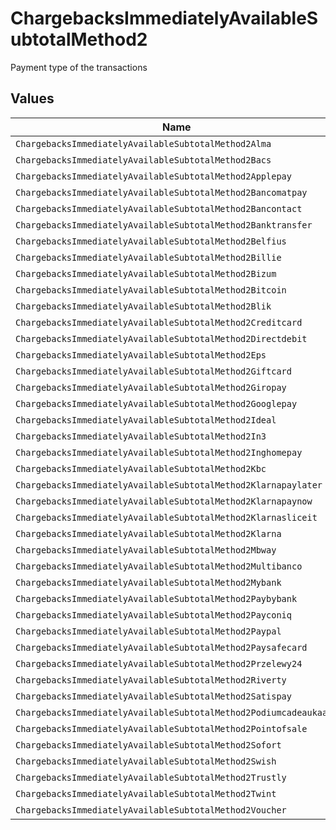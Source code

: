 # ChargebacksImmediatelyAvailableSubtotalMethod2

Payment type of the transactions


## Values

| Name                                                              | Value                                                             |
| ----------------------------------------------------------------- | ----------------------------------------------------------------- |
| `ChargebacksImmediatelyAvailableSubtotalMethod2Alma`              | alma                                                              |
| `ChargebacksImmediatelyAvailableSubtotalMethod2Bacs`              | bacs                                                              |
| `ChargebacksImmediatelyAvailableSubtotalMethod2Applepay`          | applepay                                                          |
| `ChargebacksImmediatelyAvailableSubtotalMethod2Bancomatpay`       | bancomatpay                                                       |
| `ChargebacksImmediatelyAvailableSubtotalMethod2Bancontact`        | bancontact                                                        |
| `ChargebacksImmediatelyAvailableSubtotalMethod2Banktransfer`      | banktransfer                                                      |
| `ChargebacksImmediatelyAvailableSubtotalMethod2Belfius`           | belfius                                                           |
| `ChargebacksImmediatelyAvailableSubtotalMethod2Billie`            | billie                                                            |
| `ChargebacksImmediatelyAvailableSubtotalMethod2Bizum`             | bizum                                                             |
| `ChargebacksImmediatelyAvailableSubtotalMethod2Bitcoin`           | bitcoin                                                           |
| `ChargebacksImmediatelyAvailableSubtotalMethod2Blik`              | blik                                                              |
| `ChargebacksImmediatelyAvailableSubtotalMethod2Creditcard`        | creditcard                                                        |
| `ChargebacksImmediatelyAvailableSubtotalMethod2Directdebit`       | directdebit                                                       |
| `ChargebacksImmediatelyAvailableSubtotalMethod2Eps`               | eps                                                               |
| `ChargebacksImmediatelyAvailableSubtotalMethod2Giftcard`          | giftcard                                                          |
| `ChargebacksImmediatelyAvailableSubtotalMethod2Giropay`           | giropay                                                           |
| `ChargebacksImmediatelyAvailableSubtotalMethod2Googlepay`         | googlepay                                                         |
| `ChargebacksImmediatelyAvailableSubtotalMethod2Ideal`             | ideal                                                             |
| `ChargebacksImmediatelyAvailableSubtotalMethod2In3`               | in3                                                               |
| `ChargebacksImmediatelyAvailableSubtotalMethod2Inghomepay`        | inghomepay                                                        |
| `ChargebacksImmediatelyAvailableSubtotalMethod2Kbc`               | kbc                                                               |
| `ChargebacksImmediatelyAvailableSubtotalMethod2Klarnapaylater`    | klarnapaylater                                                    |
| `ChargebacksImmediatelyAvailableSubtotalMethod2Klarnapaynow`      | klarnapaynow                                                      |
| `ChargebacksImmediatelyAvailableSubtotalMethod2Klarnasliceit`     | klarnasliceit                                                     |
| `ChargebacksImmediatelyAvailableSubtotalMethod2Klarna`            | klarna                                                            |
| `ChargebacksImmediatelyAvailableSubtotalMethod2Mbway`             | mbway                                                             |
| `ChargebacksImmediatelyAvailableSubtotalMethod2Multibanco`        | multibanco                                                        |
| `ChargebacksImmediatelyAvailableSubtotalMethod2Mybank`            | mybank                                                            |
| `ChargebacksImmediatelyAvailableSubtotalMethod2Paybybank`         | paybybank                                                         |
| `ChargebacksImmediatelyAvailableSubtotalMethod2Payconiq`          | payconiq                                                          |
| `ChargebacksImmediatelyAvailableSubtotalMethod2Paypal`            | paypal                                                            |
| `ChargebacksImmediatelyAvailableSubtotalMethod2Paysafecard`       | paysafecard                                                       |
| `ChargebacksImmediatelyAvailableSubtotalMethod2Przelewy24`        | przelewy24                                                        |
| `ChargebacksImmediatelyAvailableSubtotalMethod2Riverty`           | riverty                                                           |
| `ChargebacksImmediatelyAvailableSubtotalMethod2Satispay`          | satispay                                                          |
| `ChargebacksImmediatelyAvailableSubtotalMethod2Podiumcadeaukaart` | podiumcadeaukaart                                                 |
| `ChargebacksImmediatelyAvailableSubtotalMethod2Pointofsale`       | pointofsale                                                       |
| `ChargebacksImmediatelyAvailableSubtotalMethod2Sofort`            | sofort                                                            |
| `ChargebacksImmediatelyAvailableSubtotalMethod2Swish`             | swish                                                             |
| `ChargebacksImmediatelyAvailableSubtotalMethod2Trustly`           | trustly                                                           |
| `ChargebacksImmediatelyAvailableSubtotalMethod2Twint`             | twint                                                             |
| `ChargebacksImmediatelyAvailableSubtotalMethod2Voucher`           | voucher                                                           |